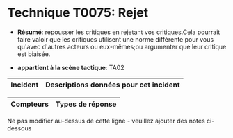# Technique T0075: Rejet

* **Résumé**: repousser les critiques en rejetant vos critiques.Cela pourrait faire valoir que les critiques utilisent une norme différente pour vous qu'avec d'autres acteurs ou eux-mêmes;ou argumenter que leur critique est biaisée.

* **appartient à la scène tactique**: TA02


|Incident |Descriptions données pour cet incident |
|-------- |-------------------- |



|Compteurs |Types de réponse |
|-------- |-------------- |


Ne pas modifier au-dessus de cette ligne - veuillez ajouter des notes ci-dessous